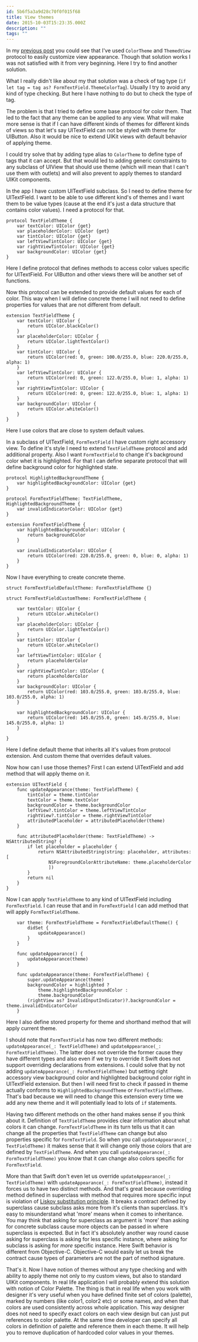 ```yaml
---
id: 5b6f5a3a9d28c70f0f015f68
title: View themes
date: 2015-10-03T15:23:35.000Z
description: ""
tags: ""
---
```


In my [previous post](http://ilya.puchka.me/view-controller-thinning/) you could see that I've used `ColorTheme` and `ThemedView` protocol to easily customize view appearance. Though that solution works I was not satisfied with it from very beginning. Here I try to find another solution.

<!-- description -->

What I really didn't like about my that solution was a check of tag type (`if let tag = tag as? FormTextField.ThemeColorTag`). Usually I try to avoid any kind of type checking. But here I have nothing to do but to check the type of tag.

The problem is that I tried to define some base protocol for color them. That led to the fact that any theme can be applied to any view. What will make more sense is that if I can have different kinds of themes for different kinds of views so that let's say UITextField can not be styled with theme for UIButton. Also it would be nice to extend UIKit views with default behavior of applying theme.

I could try solve that by adding type alias to `ColorTheme` to define type of tags that it can accept. But that would led to adding generic constraints to any subclass of UIView that should use theme (which will mean that I can't use them with outlets) and will also prevent to apply themes to standard UIKit components.

In the app I have custom UITextField subclass. So I need to define theme for UITextField. I want to be able to use different kind's of themes and I want them to be value types (cause at the end it's just a data structure that contains color values). I need a protocol for that.

    protocol TextFieldTheme {
        var textColor: UIColor {get}
        var placeholderColor: UIColor {get}
        var tintColor: UIColor {get}
        var leftViewTintColor: UIColor {get}
        var rightViewTintColor: UIColor {get}
        var backgroundColor: UIColor {get}
    }

Here I define protocol that defines methods to access color values specific for UITextField. For UIButton and other views there will be another set of functions.

Now this protocol can be extended to provide default values for each of color. This way when I will define concrete theme I will not need to define properties for values that are not different from default.

    extension TextFieldTheme {
        var textColor: UIColor {
            return UIColor.blackColor()
        }
        var placeholderColor: UIColor {
            return UIColor.lightTextColor()
        }
        var tintColor: UIColor {
            return UIColor(red: 0, green: 100.0/255.0, blue: 220.0/255.0, alpha: 1)
        }
        var leftViewTintColor: UIColor {
            return UIColor(red: 0, green: 122.0/255.0, blue: 1, alpha: 1)
        }
        var rightViewTintColor: UIColor {
            return UIColor(red: 0, green: 122.0/255.0, blue: 1, alpha: 1)
        }
        var backgroundColor: UIColor {
            return UIColor.whiteColor()
        }
    }

Here I use colors that are close to system default values.

In a subclass of UITextField, `FormTextField` I have custom right accessory view. To define it's style I need to extend `TextFieldTheme` protocol and add additional property. Also I want `FormTextField` to change it's background color whet it is highlighted. For that I can define separate protocol that will define background color for highlighted state.

    protocol HighlightedBackgroundTheme {
        var highlightedBackgroundColor: UIColor {get}
    }
    
    protocol FormTextFieldTheme: TextFieldTheme, HighlightedBackgroundTheme {
        var invalidIndicatorColor: UIColor {get}
    }
    
    extension FormTextFieldTheme {
        var highlightedBackgroundColor: UIColor {
            return backgroundColor
        }
    
        var invalidIndicatorColor: UIColor {
            return UIColor(red: 220.0/255.0, green: 0, blue: 0, alpha: 1)
        }
    }

Now I have everything to create concrete theme.

    struct FormTextFieldDefaultTheme: FormTextFieldTheme {}
    
    struct FormTextFieldCustomTheme: FormTextFieldTheme {
        
        var textColor: UIColor {
            return UIColor.whiteColor()
        }
        var placeholderColor: UIColor {
            return UIColor.lightTextColor()
        }
        var tintColor: UIColor {
            return UIColor.whiteColor()
        }
        var leftViewTintColor: UIColor {
            return placeholderColor
        }
        var rightViewTintColor: UIColor {
            return placeholderColor
        }
        var backgroundColor: UIColor {
            return UIColor(red: 103.0/255.0, green: 103.0/255.0, blue: 103.0/255.0, alpha: 1)
        }
        
        var highlightedBackgroundColor: UIColor {
            return UIColor(red: 145.0/255.0, green: 145.0/255.0, blue: 145.0/255.0, alpha: 1)
        }
        
    }

Here I define default theme that inherits all it's values from protocol extension. And custom theme that overrides default values.

Now how can I use those themes? First I can extend UITextField and add method that will apply theme on it.

    extension UITextField {
        func updateAppearance(theme: TextFieldTheme) {
            tintColor = theme.tintColor
            textColor = theme.textColor
            backgroundColor = theme.backgroundColor
            leftView?.tintColor = theme.leftViewTintColor
            rightView?.tintColor = theme.rightViewTintColor
            attributedPlaceholder = attributedPlaceholder(theme)
        }
        
        func attributedPlaceholder(theme: TextFieldTheme) -> NSAttributedString? {
            if let placeholder = placeholder {
                return NSAttributedString(string: placeholder, attributes: [
                    NSForegroundColorAttributeName: theme.placeholderColor
                    ])
            }
            return nil
        }
    }

Now I can apply `TextFieldTheme` to any kind of UITextField including `FormTextField`. I can reuse that and in `FormTextField` I can add method that will apply `FormTextFieldTheme`.

        var theme: FormTextFieldTheme = FormTextFieldDefaultTheme() {
            didSet {
                updateAppearance()
            }
        }
        
        func updateAppearance() {
            updateAppearance(theme)
        }
        
        func updateAppearance(theme: FormTextFieldTheme) {
            super.updateAppearance(theme)
            backgroundColor = highlighted ?
                theme.highlightedBackgroundColor :
                theme.backgroundColor
            (rightView as? InvalidInputIndicator)?.backgroundColor = theme.invalidIndicatorColor
        }

Here I also define stored property for theme and shorthand method that will apply current theme.

I should note that `FormTextField` has now two different methods: `updateAppearance(_: TextFieldTheme)` and `updateAppearance(_: FormTextFieldTheme)`. The latter does not override the former cause they have different types and also even if we try to override it Swift does not support overriding declarations from extensions. I could solve that by not adding `updateAppearance(_: FormTextFieldTheme)` but setting right accessory view background color and highlighted background color right in UITextField extension. But then I will need first to check if passed in theme actually conforms to `HighlightedBackgroundTheme` or `FormTextFieldTheme`. That's bad because we will need to change this extension every time we add any new theme and it will potentially lead to lots of `if` statements.

Having two different methods on the other hand makes sense if you think about it. Definition of `TextFieldTheme` provides clear information about what colors it can change. `FormTextFieldTheme` in its turn tells us that it can change all the properties that `TextFieldTheme` can change but also properties specific for `FormTextField`. So when you call `updateAppearance(_: TextFieldTheme)` it makes sense that it will change only those colors that are defined by `TextFieldTheme`. And when you call `updateAppearance(_: FormTextFieldTheme)` you know that it can change also colors specific for `FormTextField`.

More than that Swift don't even let us override `updateAppearance(_: TextFieldTheme)` with `updateAppearance(_: FormTextFieldTheme)`, instead it forces us to have two distinct methods. And that's great because overriding method defined in superclass with method that requires more specific input is violation of [Liskov substitution principle](http://butunclebob.com/ArticleS.UncleBob.PrinciplesOfOod). It breaks a contract defined by superclass cause subclass asks more from it's clients than superclass. It's easy to misunderstand what 'more' means when it comes to inheritance. You may think that asking for superclass as argument is 'more' than asking for concrete subclass cause more objects can be passed in where superclass is expected. But in fact it's absolutely another way round cause asking for superclass is asking for less specific instance, where asking for subclass is asking for _more_ specific instance. Here Swift behavior is different from Objective-C. Objective-C would easily let us break the contract cause types of parameters are not the part of method signature.

That's it. Now I have notion of themes without any type checking and with ability to apply theme not only to my custom views, but also to standard UIKit components. In real life application I will probably extend this solution with notion of Color Palette. The thing is that in real life when you work with designer it's very useful when you have defined finite set of colors (palette), marked by numbers (like color1, color2 etc) or some names, and when that colors are used consistently across whole application. This way designer does not need to specify exact colors on each view design but can just put references to color palette. At the same time developer can specify all colors in definition of palette and reference them in each theme. It will help you to remove duplication of hardcoded color values in your themes.
